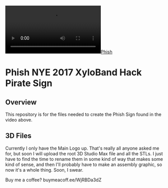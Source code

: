 [![Phish](https://i.imgur.com/TIgMLv8.mp4)](https://youtu.be/Kh_fvdCk7NA)
# Phish NYE 2017 XyloBand Hack Pirate Sign

## Overview
This repository is for the files needed to create the Phish Sign found in the video above. 

## 3D Files
Currently I only have the Main Logo up.  That's really all anyone asked me for, but soon I will upload the root 3D Studio Max file and all the STLs.  I just have to find the time to rename them in some kind of way that makes some kind of sense, and then I'll probably have to make an assembly graphic, so now it's a whole thing. Soon, I swear. 


Buy me a coffee? buymeacoff.ee/WjRBDa3dZ
